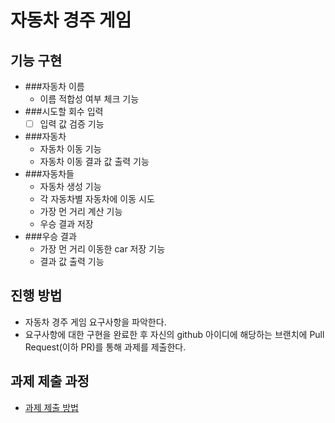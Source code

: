 # 자동차 경주 게임

## 기능 구현
- ###자동차 이름
  - 이름 적합성 여부 체크 기능
- ###시도할 회수 입력
  - [ ] 입력 값 검증 기능
- ###자동차
  - 자동차 이동 기능
  - 자동차 이동 결과 값 출력 기능
- ###자동차들
  - 자동차 생성 기능
  - 각 자동차별 자동차에 이동 시도
  - 가장 먼 거리 계산 기능
  - 우승 결과 저장
- ###우승 결과
  - 가장 먼 거리 이동한 car 저장 기능
  - 결과 값 출력 기능
  
## 진행 방법
* 자동차 경주 게임 요구사항을 파악한다.
* 요구사항에 대한 구현을 완료한 후 자신의 github 아이디에 해당하는 브랜치에 Pull Request(이하 PR)를 통해 과제를 제출한다.

## 과제 제출 과정
* [과제 제출 방법](https://github.com/next-step/nextstep-docs/tree/master/precourse)
